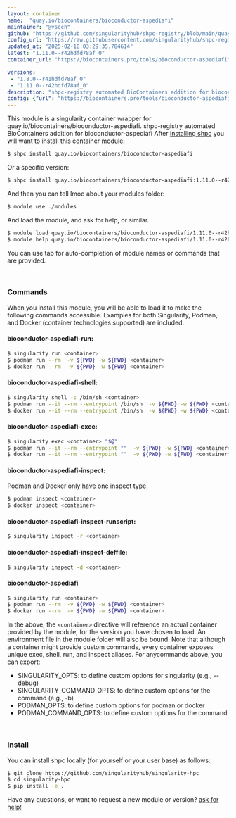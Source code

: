 ```yaml
---
layout: container
name:  "quay.io/biocontainers/bioconductor-aspediafi"
maintainer: "@vsoch"
github: "https://github.com/singularityhub/shpc-registry/blob/main/quay.io/biocontainers/bioconductor-aspediafi/container.yaml"
config_url: "https://raw.githubusercontent.com/singularityhub/shpc-registry/main/quay.io/biocontainers/bioconductor-aspediafi/container.yaml"
updated_at: "2025-02-18 03:29:35.784614"
latest: "1.11.0--r42hdfd78af_0"
container_url: "https://biocontainers.pro/tools/bioconductor-aspediafi"

versions:
 - "1.8.0--r41hdfd78af_0"
 - "1.11.0--r42hdfd78af_0"
description: "shpc-registry automated BioContainers addition for bioconductor-aspediafi"
config: {"url": "https://biocontainers.pro/tools/bioconductor-aspediafi", "maintainer": "@vsoch", "description": "shpc-registry automated BioContainers addition for bioconductor-aspediafi", "latest": {"1.11.0--r42hdfd78af_0": "sha256:914835450e8fefebdce3ce69e4fc06b5b680ff0f61865af4261b8bf209675925"}, "tags": {"1.8.0--r41hdfd78af_0": "sha256:e02c324a403bb0529478401404a64a57bd777a37de20a039c7499ee5a254fa00", "1.11.0--r42hdfd78af_0": "sha256:914835450e8fefebdce3ce69e4fc06b5b680ff0f61865af4261b8bf209675925"}, "docker": "quay.io/biocontainers/bioconductor-aspediafi"}
---
```


This module is a singularity container wrapper for quay.io/biocontainers/bioconductor-aspediafi.
shpc-registry automated BioContainers addition for bioconductor-aspediafi
After [installing shpc](#install) you will want to install this container module:


```bash
$ shpc install quay.io/biocontainers/bioconductor-aspediafi
```

Or a specific version:

```bash
$ shpc install quay.io/biocontainers/bioconductor-aspediafi:1.11.0--r42hdfd78af_0
```

And then you can tell lmod about your modules folder:

```bash
$ module use ./modules
```

And load the module, and ask for help, or similar.

```bash
$ module load quay.io/biocontainers/bioconductor-aspediafi/1.11.0--r42hdfd78af_0
$ module help quay.io/biocontainers/bioconductor-aspediafi/1.11.0--r42hdfd78af_0
```

You can use tab for auto-completion of module names or commands that are provided.

<br>

### Commands

When you install this module, you will be able to load it to make the following commands accessible.
Examples for both Singularity, Podman, and Docker (container technologies supported) are included.

#### bioconductor-aspediafi-run:

```bash
$ singularity run <container>
$ podman run --rm  -v ${PWD} -w ${PWD} <container>
$ docker run --rm  -v ${PWD} -w ${PWD} <container>
```

#### bioconductor-aspediafi-shell:

```bash
$ singularity shell -s /bin/sh <container>
$ podman run --it --rm --entrypoint /bin/sh  -v ${PWD} -w ${PWD} <container>
$ docker run --it --rm --entrypoint /bin/sh  -v ${PWD} -w ${PWD} <container>
```

#### bioconductor-aspediafi-exec:

```bash
$ singularity exec <container> "$@"
$ podman run --it --rm --entrypoint ""  -v ${PWD} -w ${PWD} <container> "$@"
$ docker run --it --rm --entrypoint ""  -v ${PWD} -w ${PWD} <container> "$@"
```

#### bioconductor-aspediafi-inspect:

Podman and Docker only have one inspect type.

```bash
$ podman inspect <container>
$ docker inspect <container>
```

#### bioconductor-aspediafi-inspect-runscript:

```bash
$ singularity inspect -r <container>
```

#### bioconductor-aspediafi-inspect-deffile:

```bash
$ singularity inspect -d <container>
```



#### bioconductor-aspediafi

```bash
$ singularity run <container>
$ podman run --rm  -v ${PWD} -w ${PWD} <container>
$ docker run --rm  -v ${PWD} -w ${PWD} <container>
```


In the above, the `<container>` directive will reference an actual container provided
by the module, for the version you have chosen to load. An environment file in the
module folder will also be bound. Note that although a container
might provide custom commands, every container exposes unique exec, shell, run, and
inspect aliases. For anycommands above, you can export:

 - SINGULARITY_OPTS: to define custom options for singularity (e.g., --debug)
 - SINGULARITY_COMMAND_OPTS: to define custom options for the command (e.g., -b)
 - PODMAN_OPTS: to define custom options for podman or docker
 - PODMAN_COMMAND_OPTS: to define custom options for the command

<br>

### Install

You can install shpc locally (for yourself or your user base) as follows:

```bash
$ git clone https://github.com/singularityhub/singularity-hpc
$ cd singularity-hpc
$ pip install -e .
```

Have any questions, or want to request a new module or version? [ask for help!](https://github.com/singularityhub/singularity-hpc/issues)